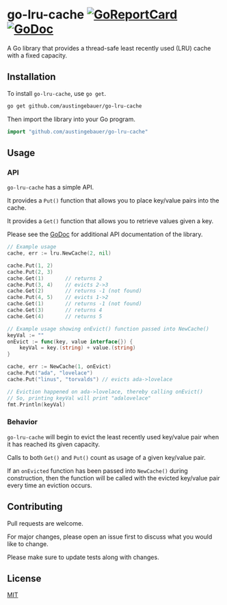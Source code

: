 # go-lru-cache [![GoReportCard](https://goreportcard.com/badge/github.com/austingebauer/go-lru-cache)](https://goreportcard.com/report/github.com/austingebauer/go-lru-cache) [![GoDoc](https://godoc.org/github.com/austingebauer/go-lru-cache?status.svg)](https://godoc.org/github.com/austingebauer/go-lru-cache)

A Go library that provides a thread-safe least recently used (LRU) cache with a fixed 
capacity.

## Installation

To install `go-lru-cache`, use `go get`.

```bash
go get github.com/austingebauer/go-lru-cache
```

Then import the library into your Go program.

```go
import "github.com/austingebauer/go-lru-cache"
```

## Usage

### API

`go-lru-cache` has a simple API.

It provides a `Put()` function that allows you to place key/value pairs into the cache.

It provides a `Get()` function that allows you to retrieve values given a key.

Please see the [GoDoc](https://godoc.org/github.com/austingebauer/go-lru-cache) for 
additional API documentation of the library.

```go
// Example usage
cache, err := lru.NewCache(2, nil)

cache.Put(1, 2)
cache.Put(2, 3)
cache.Get(1)       // returns 2
cache.Put(3, 4)    // evicts 2->3
cache.Get(2)       // returns -1 (not found)
cache.Put(4, 5)    // evicts 1->2
cache.Get(1)       // returns -1 (not found)
cache.Get(3)       // returns 4
cache.Get(4)       // returns 5
```

```go
// Example usage showing onEvict() function passed into NewCache()
keyVal := ""
onEvict := func(key, value interface{}) {
    keyVal = key.(string) + value.(string)
}

cache, err := NewCache(1, onEvict)
cache.Put("ada", "lovelace")
cache.Put("linus", "torvalds") // evicts ada->lovelace

// Eviction happened on ada->lovelace, thereby calling onEvict()
// So, printing keyVal will print "adalovelace"
fmt.Println(keyVal)
```

### Behavior

`go-lru-cache` will begin to evict the least recently used key/value pair when it has 
reached its given capacity.

Calls to both `Get()` and `Put()` count as usage of a given key/value pair.

If an `onEvicted` function has been passed into `NewCache()` during construction, then 
the function will be called with the evicted key/value pair every time an eviction occurs.

## Contributing

Pull requests are welcome. 

For major changes, please open an issue first to discuss what you would like to change.

Please make sure to update tests along with changes.

## License

[MIT](LICENSE)
